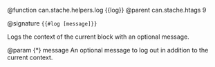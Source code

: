 @function can.stache.helpers.log {{log}}
@parent can.stache.htags 9

@signature `{{#log [message]}}`

Logs the context of the current block with an optional message.

@param {*} message An optional message to log out in addition to the
current context.
